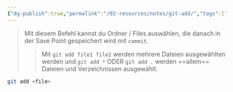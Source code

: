 ```yaml
---
{"dg-publish":true,"permalink":"/02-resources/notes/git-add/","tags":["git/add"],"noteIcon":"","updated":"2025-07-12T13:31:41.000+02:00"}
---
```


>Mit diesem Befehl kannst du Ordner / Files auswählen, die danach in der Save Point gespeichert wird mit `commit`.
>>Mit `git add file1 file2` werden mehrere Dateien ausgewählten werden und `git add *` ODER `git add .` werden ==allem== Dateien und Verzeichnissen ausgewählt. 
```bash
git add <file>
```